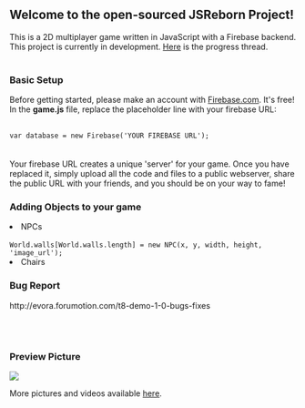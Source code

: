 <h2> Welcome to the open-sourced JSReborn Project!</h2>
<p>
This is a 2D multiplayer game written in JavaScript with a Firebase backend. <br>
This project is currently in development. <a href="http://evora.forumotion.com/t5-game-progress-updates">Here</a> is the progress thread.<br><br>

<h3>Basic Setup</h3>
Before getting started, please make an account with <a href="http://www.firebase.com">Firebase.com</a>. It's free!<br> 
In the <b>game.js</b> file, replace the placeholder line with your firebase URL:
<br><br>
<code>
var database = new Firebase('YOUR FIREBASE URL'); 
</code>
<br><br>
Your firebase URL creates a unique 'server' for your game. Once you have replaced it, simply upload all the code and files to a public webserver, share the public URL with your friends, and you should be on your way to fame!

<h3>Adding Objects to your game</h3>
<li>NPCs</li>
<br>
<code>World.walls[World.walls.length] = new NPC(x, y, width, height, 'image_url');</code>
</br>
<li>Chairs</li>



<h3>Bug Report</h3>
http://evora.forumotion.com/t8-demo-1-0-bugs-fixes

<br><br>
<h3>Preview Picture</h3>

<img src="http://i37.servimg.com/u/f37/19/58/72/57/chatnu11.png" />

More pictures and videos available <a href="http://evora.forumotion.com/t5-game-progress-updates">here</a>.

</p>

